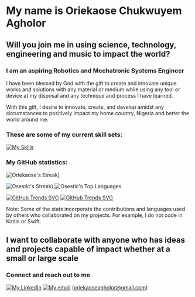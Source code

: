 # My name is Oriekaose Chukwuyem Agholor
## Will you join me in using science, technology, engineering and music to impact the world?

### I am an aspiring Robotics and Mechatronic Systems Engineer

I have been blessed by God with the gift to create and innovate unique works and solutions with any material or medium while using any tool or device at my disposal and any technique and process I have learned.

With this gift, I desire to innovate, create, and develop amidst any circumstances to positively impact my home country, Nigeria and better the world around me.

### These are some of my current skill sets:
 [![My Skills](https://skillicons.dev/icons?i=c,cpp,python,java,github,matlab,visualstudio,arduino,html,css,wordpress&perline=11)](https://skillicons.dev)

### My GitHub statistics:
![Oriekaose's Streak](https://github-readme-streak-stats.herokuapp.com/?user=Osestic&theme=neon-palenight&hide_border=true&date_format=j%20M%5B%20Y%5D)]

![Osestic's Streak](https://github-readme-streak-stats.herokuapp.com/?user=Osestic&theme=neon-palenight&hide_border=true&date_format=j%20M%5B%20Y%5D))
![Osestic's Top Languages](https://github-readme-stats.vercel.app/api/top-langs/?username=Osestic&theme=vue-dark&show_icons=true&hide_border=true&layout=compact)

[![GitHub Trends SVG](https://api.githubtrends.io/user/svg/Osestic/langs?use_percent=true&compact=false&time_range=all_time&theme=synthwaves&loc_metric=changed)](https://githubtrends.io) [![GitHub Trends SVG](https://api.githubtrends.io/user/svg/Osestic/repos?use_percent=true&compact=false&theme=synthwaves&loc_metric=changed&time_range=all_time)](https://githubtrends.io)

Note: Some of the stats incorporate the contributions and languages used by others who collaborated on my projects. For example, I do not code in Kotlin or Swift.

## I want to collaborate with anyone who has ideas and projects capable of impact whether at a small or large scale
### Connect and reach out to me

[![My LinkedIn](https://img.shields.io/badge/linkedin-%231E77B5.svg?&style=for-the-badge&logo=linkedin&logoColor=white)](https://www.linkedin.com/in/oriekaose-agholor) [![My email](https://img.shields.io/badge/Gmail-D14836?style=for-the-badge&logo=gmail&logoColor=white)](mailto:oriekaoseagholor@gmail.com) (oriekaoseagholor@gmail.com)

